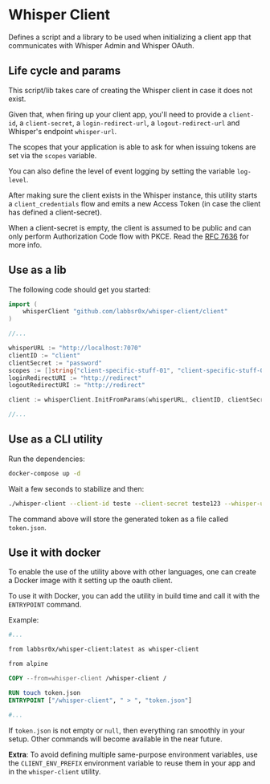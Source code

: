 # Whisper Client

Defines a script and a library to be used when initializing a client app that communicates with Whisper Admin and Whisper OAuth.

## Life cycle and params

This script/lib takes care of creating the Whisper client in case it does not exist.

Given that, when firing up your client app, you'll need to provide a `client-id`, a `client-secret`, a `login-redirect-url`, a `logout-redirect-url` and Whisper's endpoint `whisper-url`. 

The scopes that your application is able to ask for when issuing tokens are set via the `scopes` variable.

You can also define the level of event logging by setting the variable `log-level`.

After making sure the client exists in the Whisper instance, this utility starts a `client_credentials` flow and emits a new Access Token (in case the client has defined a client-secret).

When a client-secret is empty, the client is assumed to be public and can only perform Authorization Code flow with PKCE. Read the [RFC 7636](https://tools.ietf.org/html/rfc7636) for more info.

## Use as a lib

The following code should get you started:

```go
import (
    whisperClient "github.com/labbsr0x/whisper-client/client"
)

//...

whisperURL := "http://localhost:7070"
clientID := "client"
clientSecret := "password"
scopes := []string{"client-specific-stuff-01", "client-specific-stuff-02"}
loginRedirectURI := "http://redirect"
logoutRedirectURI := "http://redirect"

client := whisperClient.InitFromParams(whisperURL, clientID, clientSecret, loginRedirectURI, logoutRedirectURI, scopes)

//...
```

## Use as a CLI utility

Run the dependencies:

```bash
docker-compose up -d
```

Wait a few seconds to stabilize and then:

```bash
./whisper-client --client-id teste --client-secret teste123 --whisper-url http://localhost:7070/ --login-redirect-url  http://test.com/login --logout-redirect-url http://test.com/logout --log-level debug --scopes offline,openid,test1,test2  > token.json
```

The command above will store the generated token as a file called `token.json`.

## Use it with docker

To enable the use of the utility above with other languages, one can create a Docker image with it setting up the oauth client.

To use it with Docker, you can add the utility in build time and call it with the `ENTRYPOINT` command.

Example:

```dockerfile
#...

from labbsr0x/whisper-client:latest as whisper-client

from alpine

COPY --from=whisper-client /whisper-client /

RUN touch token.json
ENTRYPOINT ["/whisper-client", " > ", "token.json"]

#...
```

If `token.json` is not empty or `null`, then everything ran smoothly in your setup. Other commands will become available in the near future.

**Extra**: To avoid defining multiple same-purpose environment variables, use the `CLIENT_ENV_PREFIX` environment variable to reuse them in your app and in the `whisper-client` utility.